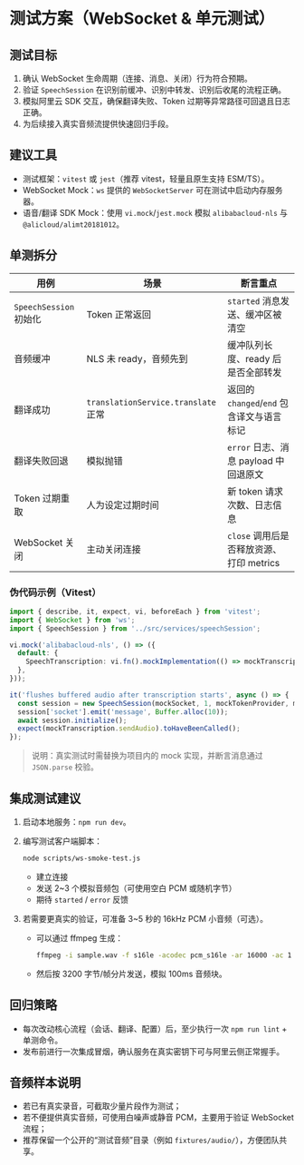 # 测试方案（WebSocket & 单元测试）

## 测试目标

1. 确认 WebSocket 生命周期（连接、消息、关闭）行为符合预期。
2. 验证 `SpeechSession` 在识别前缓冲、识别中转发、识别后收尾的流程正确。
3. 模拟阿里云 SDK 交互，确保翻译失败、Token 过期等异常路径可回退且日志正确。
4. 为后续接入真实音频流提供快速回归手段。

## 建议工具

- 测试框架：`vitest` 或 `jest`（推荐 vitest，轻量且原生支持 ESM/TS）。
- WebSocket Mock：`ws` 提供的 `WebSocketServer` 可在测试中启动内存服务器。
- 语音/翻译 SDK Mock：使用 `vi.mock`/`jest.mock` 模拟 `alibabacloud-nls` 与 `@alicloud/alimt20181012`。

## 单测拆分

| 用例 | 场景 | 断言重点 |
| ---- | ---- | -------- |
| `SpeechSession` 初始化 | Token 正常返回 | `started` 消息发送、缓冲区被清空 |
| 音频缓冲 | NLS 未 ready，音频先到 | 缓冲队列长度、ready 后是否全部转发 |
| 翻译成功 | `translationService.translate` 正常 | 返回的 `changed`/`end` 包含译文与语言标记 |
| 翻译失败回退 | 模拟抛错 | `error` 日志、消息 payload 中回退原文 |
| Token 过期重取 | 人为设定过期时间 | 新 token 请求次数、日志信息 |
| WebSocket 关闭 | 主动关闭连接 | `close` 调用后是否释放资源、打印 metrics |

### 伪代码示例（Vitest）

```ts
import { describe, it, expect, vi, beforeEach } from 'vitest';
import { WebSocket } from 'ws';
import { SpeechSession } from '../src/services/speechSession';

vi.mock('alibabacloud-nls', () => ({
  default: {
    SpeechTranscription: vi.fn().mockImplementation(() => mockTranscription),
  },
}));

it('flushes buffered audio after transcription starts', async () => {
  const session = new SpeechSession(mockSocket, 1, mockTokenProvider, mockTranslationService);
  session['socket'].emit('message', Buffer.alloc(10));
  await session.initialize();
  expect(mockTranscription.sendAudio).toHaveBeenCalled();
});
```

> 说明：真实测试时需替换为项目内的 mock 实现，并断言消息通过 `JSON.parse` 校验。

## 集成测试建议

1. 启动本地服务：`npm run dev`。
2. 编写测试客户端脚本：
   ```bash
   node scripts/ws-smoke-test.js
   ```
   - 建立连接
   - 发送 2~3 个模拟音频包（可使用空白 PCM 或随机字节）
   - 期待 `started` / `error` 反馈

3. 若需要更真实的验证，可准备 3~5 秒的 16kHz PCM 小音频（可选）。
   - 可以通过 ffmpeg 生成：
     ```bash
     ffmpeg -i sample.wav -f s16le -acodec pcm_s16le -ar 16000 -ac 1 sample.pcm
     ```
   - 然后按 3200 字节/帧分片发送，模拟 100ms 音频块。

## 回归策略

- 每次改动核心流程（会话、翻译、配置）后，至少执行一次 `npm run lint` + 单测命令。
- 发布前进行一次集成冒烟，确认服务在真实密钥下可与阿里云侧正常握手。

## 音频样本说明

- 若已有真实录音，可截取少量片段作为测试；
- 若不便提供真实音频，可使用白噪声或静音 PCM，主要用于验证 WebSocket 流程；
- 推荐保留一个公开的“测试音频”目录（例如 `fixtures/audio/`），方便团队共享。

